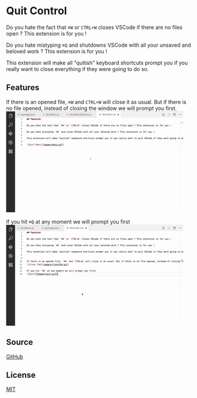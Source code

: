 # Quit Control


Do you hate the fact that `⌘W` or `CTRL+W` closes VSCode if there are no files open ? This extension is for you !

Do you hate mistyping `⌘Q` and shutdowns VSCode with all your unsaved and beloved work ? This extension is for you !

This extension will make all "quitish" keyboard shortcuts prompt you if you really want to close everything if they were going to do so.

## Features

If there is an opened file, `⌘W` and `CTRL+W` will close it as usual. But if there is no file opened, instead of closing the window we will prompt you first.
![Close Tab](images/closeTab.gif)

If you hit `⌘Q` at any moment we will prompt you first
![Quit](images/quit.gif)

## Source

[GitHub](https://github.com/artdiniz/quitControlVSCode)

## License

[MIT](https://raw.githubusercontent.com/artdiniz/quitControlVSCode/master/LICENSE)